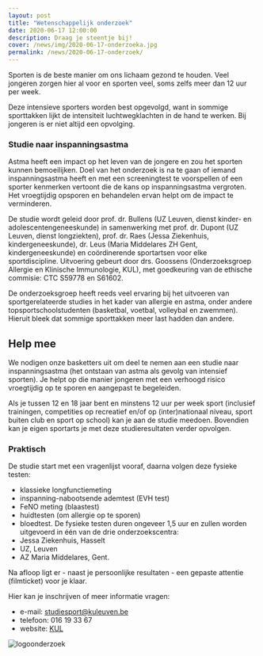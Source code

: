 ```yaml
---
layout: post
title: "Wetenschappelijk onderzoek"
date: 2020-06-17 12:00:00
description: Draag je steentje bij!
cover: /news/img/2020-06-17-onderzoeka.jpg
permalink: /news/2020-06-17-onderzoek/
---
```


Sporten is de beste manier om ons lichaam gezond te houden. Veel jongeren zorgen hier al voor en sporten veel, soms zelfs meer dan 12 uur per week. 

Deze intensieve sporters worden best opgevolgd, want in sommige sporttakken lijkt de intensiteit luchtwegklachten in de hand te werken. Bij jongeren is er niet altijd een opvolging.

### Studie naar inspanningsastma

Astma heeft een impact op het leven van de jongere en zou het sporten kunnen bemoeilijken. Doel van het onderzoek is na te gaan of iemand inspanningsastma heeft en met een screeningtest te voorspellen of een sporter kenmerken vertoont die de kans op inspanningsastma vergroten. Het vroegtijdig opsporen en behandelen ervan helpt om de impact te verminderen.

De studie wordt geleid door prof. dr. Bullens (UZ Leuven, dienst kinder- en adolescentengeneeskunde) in samenwerking met prof. dr. Dupont (UZ Leuven, dienst longziekten), prof. dr. Raes (Jessa Ziekenhuis, kindergeneeskunde), dr. Leus (Maria Middelares ZH Gent, kindergeneeskunde) en coördinerende sportartsen voor elke sportdiscipline. Uitvoering gebeurt door drs. Goossens (Onderzoeksgroep Allergie en Klinische Immunologie, KUL), met goedkeuring van de ethische commisie: CTC S59778 en S61602. 

De onderzoeksgroep heeft reeds veel ervaring bij het uitvoeren van sportgerelateerde studies in het kader van allergie en astma, onder andere topsportschoolstudenten (basketbal, voetbal, volleybal en zwemmen). Hieruit bleek dat sommige sporttakken meer last hadden dan andere.

## Help mee

We nodigen onze basketters uit om deel te nemen aan een studie naar inspanningsastma (het ontstaan van astma als gevolg van intensief sporten). Je helpt op die manier jongeren met een verhoogd risico vroegtijdig op te sporen en aangepast te begeleiden.

Als je tussen 12 en 18 jaar bent en minstens 12 uur per week sport (inclusief trainingen, competities op recreatief en/of op (inter)nationaal niveau, sport buiten club en sport op school) kan je aan de studie meedoen. Bovendien kan je eigen sportarts je met deze studieresultaten verder opvolgen.

### Praktisch

De studie start met een vragenlijst vooraf, daarna volgen deze fysieke testen: 
- klassieke longfunctiemeting 
- inspanning-nabootsende ademtest (EVH test)
- FeNO meting (blaastest)
- huidtesten (om allergie op te sporen)
- bloedtest. 
De fysieke testen duren ongeveer 1,5 uur en zullen worden uitgevoerd in één van de drie onderzoekscentra:
- Jessa Ziekenhuis, Hasselt
- UZ, Leuven
- AZ Maria Middelares, Gent. 

Na afloop ligt er - naast je persoonlijke resultaten -  een gepaste attentie (filmticket) voor je klaar. 

Hier kan je inschrijven of meer informatie vragen:

- e-mail: [studiesport@kuleuven.be](mailto:studiesport@kuleuven.be)
- telefoon: 016 19 33 67
- website: [KUL](https://gbiomed.kuleuven.be/english/research/50000698/50000631/study-sport-registration-form)
 
![logoonderzoek](/news/img/2020-06-17-onderzoekb.jpg)
